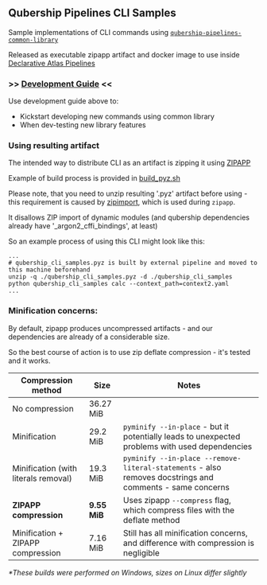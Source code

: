 ## Qubership Pipelines CLI Samples

Sample implementations of CLI commands using [`qubership-pipelines-common-library`](https://github.com/Netcracker/qubership-pipelines-common-python-library)

Released as executable zipapp artifact and docker image to use inside [Declarative Atlas Pipelines](https://github.com/Netcracker/qubership-pipelines-declarative-executor)


### \>> [Development Guide](docs/development.md) <<

Use development guide above to:
- Kickstart developing new commands using common library
- When dev-testing new library features


### Using resulting artifact

The intended way to distribute CLI as an artifact is zipping it using [ZIPAPP](https://docs.python.org/3/library/zipapp.html)

Example of build process is provided in [build_pyz.sh](./github/scripts/build_pyz.sh)

Please note, that you need to unzip resulting '.pyz' artifact before using - this requirement is caused by [zipimport](https://docs.python.org/3/library/zipimport.html), which is used during `zipapp`.

It disallows ZIP import of dynamic modules (and qubership dependencies already have '_argon2_cffi_bindings', at least)

So an example process of using this CLI might look like this:
```
...
# qubership_cli_samples.pyz is built by external pipeline and moved to this machine beforehand
unzip -q ./qubership_cli_samples.pyz -d ./qubership_cli_samples
python qubership_cli_samples calc --context_path=context2.yaml
...
```

### Minification concerns:

By default, zipapp produces uncompressed artifacts - and our dependencies are already of a considerable size.

So the best course of action is to use zip deflate compression - it's tested and it works.

| Compression method                   | Size         | Notes                                                                                                    |
|--------------------------------------|--------------|----------------------------------------------------------------------------------------------------------|
| No compression                       | 36.27 MiB    |                                                                                                          |
| Minification                         | 29.2 MiB     | `pyminify --in-place` - but it potentially leads to unexpected problems with used dependencies           |
| Minification (with literals removal) | 19.3 MiB     | `pyminify --in-place --remove-literal-statements` - also removes docstrings and comments - same concerns |
| **ZIPAPP compression**               | **9.55 MiB** | Uses zipapp `--compress` flag, which compress files with the deflate method                              |
| Minification + ZIPAPP compression    | 7.16 MiB     | Still has all minification concerns, and difference with compression is negligible                       |

*\*These builds were performed on Windows, sizes on Linux differ slightly*